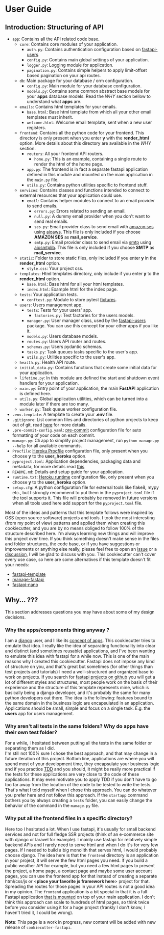 # User Guide
 
## Introduction: Structuring of API

- `app`: Contains all the API related code base. 
  - `core`: Contains core modules of your application.
    - `auth.py`: Contains authentication configuration based on [fastapi-users](https://fastapi-users.github.io/fastapi-users/10.0/).
    - `config.py`: Contains main global settings of your application.
    - `logger.py`: Logging module for application.
    - `pagination.py`: Contains simple helpers to apply limit-offset based pagination on your api routes.
  - `db`: Main package for your database / orm configuration.
    - `config.py`: Main module for your database configuration.
    - `models.py`: Contains some common abstract base models for your **apps** database models. Read the *WHY* section bellow to understand what **apps** are.
  - `emails`: Contains html templates for your emails.
    - `base.html`: Base html template from which all your other email templates must inherit.
    - `welcome.html`: Welcome email template, sent when a new user registers.
  - `frontend`: Contains all the python code for your frontend. This directory is only present when you enter **y** with the **render_html** option. More details about this directory are available in the *WHY* section.
    - `routers`: All your frontend API routers.
      - `home.py`: This is an example, containing a single route to render the html of the home page.
    - `app.py`: The frontend is in fact a separate fastapi application defined in this module and mounted on the main application in the `main.py` file.
    - `utils.py`: Contains python utilities specific to frontend stuff.
  - `services`: Contains classes and functions intended to connect to external resources that your application could use.
    - `email`: Contains helper modules to connect to an email provider to send emails. 
      - `errors.py`: Errors related to sending an email.
      - `null.py`: A dummy email provider when you don't want to send real emails. 
      - `ses.py`: Email provider class to send email with [amazon ses](https://aws.amazon.com/fr/ses/) using [aioaws](https://github.com/samuelcolvin/aioaws). This file is only included if you choose **AMAZON SES** as **mail_service**.
      - `smtp.py`: Email provider class to send email via [smtp](https://en.wikipedia.org/wiki/Simple_Mail_Transfer_Protocol) using [aiosmtplib](https://aiosmtplib.readthedocs.io/en/stable/usage.html#authentication). This file is only included if you choose **SMTP** as **mail_service**.
  - `static`: Folder to store static files, only included if you enter **y** in the **render_html** option.
    - `style.css`: Your project css.
  - `templates`: Html templates directory, only include if you enter **y** to the **render_html** option.
    - `base.html`: Base html for all your html templates.
    - `index.html`: Example html for the index page.
  - `tests`: Your application tests.
    - `conftest.py`: Module to store pytest [fixtures](https://docs.pytest.org/en/6.2.x/fixture.html). 
  - `users`: Users management app.
     - `tests`: Tests for your users' app.
       - `factories.py`: Test factories for the users models.
     - `manager.py`: User manager class, used by the [fastapi-users](https://fastapi-users.github.io/fastapi-users/10.0/configuration/user-manager/) package. You can use this concept for your other apps if you like it.
     - `models.py`: Users database models.
     - `routes.py`: Users API router and routes.
     - `schemas.py`: Users pydantic schemas.
     - `tasks.py`: Task queues tasks specific to the user's app.
     - `utils.py`: Utilities specific to the user's app.
  - `health.py`: Health API route.
  - `initial_data.py`: Contains functions that create some initial data for your application.
  - `lifetime.py`: In this module are defined the start and shutdown event handlers for your application.
  - `main.py`: Entry point of your application, the main **FastAPI** application is defined here.
  - `utils.py`: Global application utilities, which can be turned into a module later if there are too many.
  - `worker.py`: Task queue worker configuration file.
- `.env.template`: A template to create your **.env** file.
- `.gitignore`: List common files and directories of python projects to keep out of git, read [here](https://git-scm.com/docs/gitignore) for more details.
- `.pre-commit-config.yaml`: [pre-commit](https://pre-commit.com/) configuration file for auto formatting of your code on each commit.
- `manage.py`: Cli app to simplify project management, run `python manage.py --help` for all available commands.
- `Procfile`: [Heroku Procfile](https://devcenter.heroku.com/articles/procfile) configuration file, only present when you choose **y** to the **user_heroku** option.
- `pyproject.toml`: Application dependencies, packaging data and metadata, for more details read [this](https://peps.python.org/pep-0621/).
- `README.md`: Details and setup guide for your application.
- `runtime.txt`: [Heroku runtime](https://devcenter.heroku.com/articles/python-runtimes) configuration file, only present when you choose **y** to the **user_heroku** option.
- `setup.cfg`: A python configuration file for external tools like flake8, mypy etc., but I strongly recommend to put them in the `pyproject.toml` file if the tool supports it. This file will probably be removed in future versions when all tools used here add support for the `pyproject.toml` file.

Most of the ideas and patterns that this template follows were inspired by OSS (open source software) projects and tools.
I took the most interesting (from my point of view) patterns and applied them when creating this cookiecutter, and you are by no 
means obliged to follow 100% of the structure described here. I'm always learning new things and will improve this project over time. 
If you think something doesn't make sense in the files and folder structures, the code base, or if you have suggestions or improvements or
anything else really, please feel free to open an [issue](https://github.com/Tobi-De/cookiecutter-fastapi/issues/new) or a [discussion](https://github.com/Tobi-De/cookiecutter-fastapi/discussions/new), I will be glad to discuss with you.
This cookiecutter can't cover every use case, so here are some alternatives if this template doesn't fit your needs:

- [fastapi-template](https://github.com/99sbr/fastapi-template)
- [manage-fastapi](https://github.com/ycd/manage-fastapi)
- [fastapi-nano](https://github.com/rednafi/fastapi-nano)

## Why... ???

This section addresses questions you may have about some of my design decisions.

### Why the apps/components thing anyway ?

I am a [django](https://www.djangoproject.com/) user, and I like its [concept of apps](https://docs.djangoproject.com/en/4.0/ref/applications/). 
This cookiecutter tries to emulate that idea. I really like the idea of separating functionality into clear and distinct (and sometimes reusable) applications, 
and I've been wanting to emulate this idea with fastapi for a while now. This is one of the main reasons why I created this cookiecutter. Fastapi does not impose 
any kind of structure on you, and that's great but sometimes (for other things than test projects and tutorials) I need a well-structured and organized base to work on projects.
If you search for [fastapi projects on github](https://github.com/search?q=fastapi) you will get a lot of different styles and structures,
most people work on the basis of their experience and the structure of this template represents mine, which is basically being a django developer,
and it's probably the same for many python developers out there. The idea is the following: features bound to the same domain in the business logic are encapsulated in an application. 
Applications should be small, simple and focus on a single task. E.g. the **users** app for users management.


### Why aren't all tests in the same folders? Why do apps have their own test folder?

For a while, I hesitated between putting all the tests in the same folder or separating them as I did.  
I'm still not 100% sure I chose the best approach, and that may change in a future iteration of this project. Bottom line,
applications are where you will spend most of your development time, they encapsulate your business logic and if you practice
[TDD](https://en.wikipedia.org/wiki/Test-driven_development) and you should, it might be really more practical if 
the tests for these applications are very close to the code of these applications. It may even motivate you to apply TDD if 
you don't have to go too far away from the location of the code to be tested to write the tests. That's what I told myself when I chose this approach. 
You can do whatever you prefer here and not follow this approach. If the `startapp` command bothers you by always creating a `tests` folder, 
you can easily change the behavior of the command in the `manage.py` file. 

### Why put all the frontend files in a specific directory?

Here too I hesitated a lot. When I use fastapi, it's usually for small backend services and not for full fledge SSR 
projects (think of an e-commerce site with django or laravel for example). I mainly use fastapi for 
relatively simple backend APIs and I rarely need to serve html and when I do it's for very few pages. If I needed to build
a big monolith that serves html, I would probably choose django. The idea here is that the `frontend` directory is
an application in your project, it will serve the few html pages you need. If you build
a public weather API for example, but you need a few html pages to present the project, a home page, a contact page and maybe some user 
account pages, you can use the frontend app for that instead of creating a separate html/css/js or
<**place your favorite js framework here**> project for that. Spreading the routes for those pages in your API routes is not a good idea
in my opinion. The `frontend` application is a bit special in that it is a full Fastapi application [that is mounted](https://fastapi.tiangolo.com/advanced/sub-applications/) on top of your main application.
I don't think this approach can scale to hundreds of html pages, so think twice before you consider using it for a huge project (frankly I don't know, I haven't tried it, I could be wrong).

**Note**: This page is a work in progress, new content will be added with new release of `cookiecutter-fastapi`.
